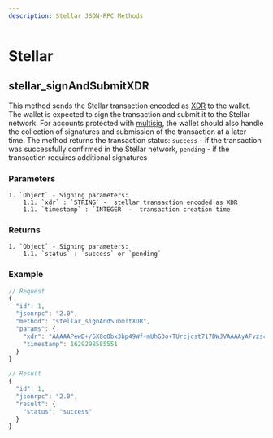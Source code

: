 ```yaml
---
description: Stellar JSON-RPC Methods
---
```


# Stellar

## stellar_signAndSubmitXDR

This method sends the Stellar transaction encoded as [XDR](https://developers.stellar.org/api/introduction/xdr/) to the wallet. The wallet is expected to sign the transaction and submit it to the Stellar network. For accounts protected with [multisig](https://developers.stellar.org/docs/glossary/multisig/), the wallet should also handle the collection of signatures and submission of the transaction at a later time.
The method returns the transaction status: `success` - if the transaction was successfully confirmed in the Stellar network, `pending` - if the transaction requires additional signatures

### Parameters

    1. `Object` - Signing parameters:
    	1.1. `xdr` : `STRING` -  stellar transaction encoded as XDR
    	1.1. `timestamp` : `INTEGER` -  transaction creation time

### Returns

    1. `Object` - Signing parameters:
    	1.1. `status` : `success` or `pending`

### Example

```javascript
// Request
{
  "id": 1,
  "jsonrpc": "2.0",
  "method": "stellar_signAndSubmitXDR",
  "params": {
    "xdr": "AAAAAPewD+/6X8o0bx3bp49Wf+mUhG3o+TUrcjcst717DWJVAAAAyAFvzscADTkNAAAAAAAAAAAAAAACAAAAAAAAAAYAAAACWE1BVEsAAAAAAAAAAAAAAAPvNOuztX4IjvV8pztsEc1/ZnTz0G3p5Cx4vcf04+xUAAONfqTGgAAAAAAAAAAABQAAAAAAAAAAAAAAAAAAAAAAAAAAAAAAAAAAAAAAAAABAAAAD2NyeXB0b21hcmluZS5ldQAAAAAAAAAAAAAAAAF7DWJVAAAAQK3vfUCZ8mbjW3ssMd0n1tJTF9Fv6EbuJ6cWKkYXBqG5itqanPbFzIQoZEHbPS8nr2vo4dROvKI0uQzNcfExKwM=",
    "timestamp": 1629298585551
  }
}

// Result
{
  "id": 1,
  "jsonrpc": "2.0",
  "result": {
    "status": "success"
  }
}
```
